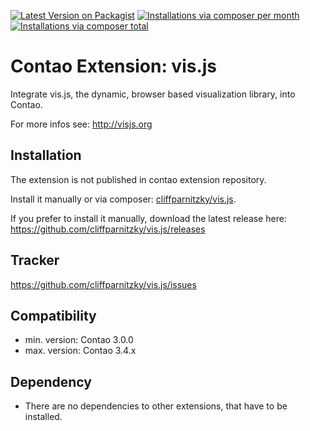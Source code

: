 [![Latest Version on Packagist](http://img.shields.io/packagist/v/cliffparnitzky/vis.js.svg?style=flat)](https://packagist.org/packages/cliffparnitzky/vis.js)
[![Installations via composer per month](http://img.shields.io/packagist/dm/cliffparnitzky/vis.js.svg?style=flat)](https://packagist.org/packages/cliffparnitzky/vis.js)
[![Installations via composer total](http://img.shields.io/packagist/dt/cliffparnitzky/vis.js.svg?style=flat)](https://packagist.org/packages/cliffparnitzky/vis.js)

Contao Extension: vis.js
========================

Integrate vis.js, the dynamic, browser based visualization library, into Contao.

For more infos see: http://visjs.org


Installation
------------

The extension is not published in contao extension repository.

Install it manually or via composer: [cliffparnitzky/vis.js](https://packagist.org/packages/cliffparnitzky/vis.js).

If you prefer to install it manually, download the latest release here: https://github.com/cliffparnitzky/vis.js/releases


Tracker
-------

https://github.com/cliffparnitzky/vis.js/issues


Compatibility
-------------

- min. version: Contao 3.0.0
- max. version: Contao 3.4.x


Dependency
----------

- There are no dependencies to other extensions, that have to be installed.